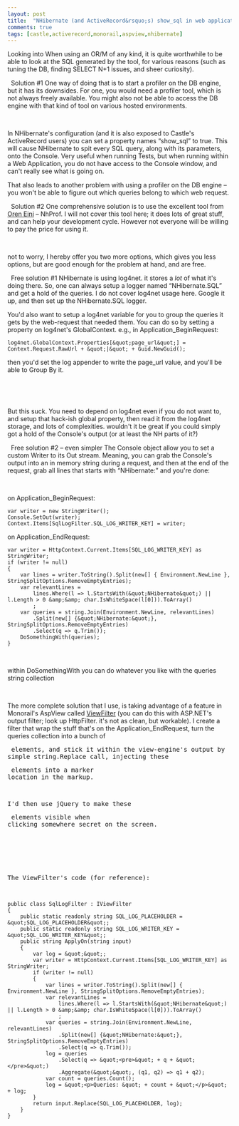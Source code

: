```yaml
---
layout: post
title:  "NHibernate (and ActiveRecord&rsquo;s) show_sql in web application"
comments: true
tags: [castle,activerecord,monorail,aspview,nhibernate]
---
```


Looking into
When using an OR/M of any kind, it is quite worthwhile to be able to look at the SQL generated by the tool, for various reasons (such as tuning the DB, finding SELECT N+1 issues, and sheer curiosity).

&#160;
Solution #1
One way of doing that is to start a profiler on the DB engine, but it has its downsides. For one, you would need a profiler tool, which is not always freely available. You might also not be able to access the DB engine with that kind of tool on various hosted environments.

&#160;

In NHibernate's configuration (and it is also exposed to Castle's ActiveRecord users) you can set a property names “show_sql” to true. This will cause NHibernate to spit every SQL query, along with its parameters, onto the Console. Very useful when running Tests, but when running within a Web Application, you do not have access to the Console window, and can't really see what is going on.

That also leads to another problem with using a profiler on the DB engine – you won't be able to figure out which queries belong to which web request.

&#160;
Solution #2
One comprehensive solution is to use the excellent tool from [Oren Eini](http://ayende.com/) – NhProf. I will not cover this tool here; it does lots of great stuff, and can help your development cycle. However not everyone will be willing to pay the price for using it.

&#160;

not to worry, I hereby offer you two more options, which gives you less options, but are good enough for the problem at hand, and are free.

&#160;
Free solution #1
NHibernate is using log4net. it stores a *lot* of what it's doing there. So, one can always setup a logger named “NHibernate.SQL” and get a hold of the queries. I do not cover log4net usage here. Google it up, and then set up the NHibernate.SQL logger.

You'd also want to setup a log4net variable for you to group the queries it gets by the web-request that needed them. You can do so by setting a property on log4net's GlobalContext. e.g., in Application_BeginRequest:

```
log4net.GlobalContext.Properties[&quot;page_url&quot;] = Context.Request.RawUrl + &quot;|&quot; + Guid.NewGuid();
```

then you'd set the log appender to write the page_url value, and you'll be able to Group By it.

&#160;

&#160;

But this suck. You need to depend on log4net even if you do not want to, and setup that hack-ish global property, then read it from the log4net storage, and lots of complexities. wouldn't it be great if you could simply got a hold of the Console's output (or at least the NH parts of it?)

&#160;
Free solution #2 – even simpler
The Console object allow you to set a custom Writer to its Out stream. Meaning, you can grab the Console's output into an in memory string during a request, and then at the end of the request, grab all lines that starts with “NHibernate:” and you're done:

&#160;

on Application_BeginRequest:

```
var writer = new StringWriter();
Console.SetOut(writer);
Context.Items[SqlLogFilter.SQL_LOG_WRITER_KEY] = writer;
```

on Application_EndRequest:

```
var writer = HttpContext.Current.Items[SQL_LOG_WRITER_KEY] as StringWriter;
if (writer != null)
{
	var lines = writer.ToString().Split(new[] { Environment.NewLine }, StringSplitOptions.RemoveEmptyEntries);
	var relevantLines =
		lines.Where(l => l.StartsWith(&quot;NHibernate&quot;) || l.Length > 0 &amp;&amp; char.IsWhiteSpace(l[0])).ToArray()
		;
	var queries = string.Join(Environment.NewLine, relevantLines)
		.Split(new[] {&quot;NHibernate:&quot;}, StringSplitOptions.RemoveEmptyEntries)
		.Select(q => q.Trim());
	DoSomethingWith(queries);
}
```

&#160;

within DoSomethingWith you can do whatever you like with the queries string collection

&#160;

The more complete solution that I use, is taking advantage of a feature in Monorail's AspView called [ViewFilter](http://kenegozi.com/blog/2007/11/13/viewfilter-take-2.aspx) (you can do this with ASP.NET's output filter; look up HttpFilter. it's not as clean, but workable). I create a filter that wrap the stuff that's on the Application_EndRequest, turn the queries collection into a bunch of <pre> elements, and stick it within the view-engine's output by simple string.Replace call, injecting these <pre> elements into a marker location in the markup.

I'd then use jQuery to make these <pre> elements visible when clicking somewhere secret on the screen.

&#160;

The ViewFilter's code (for reference):

```
public class SqlLogFilter : IViewFilter
{
	public static readonly string SQL_LOG_PLACEHOLDER = &quot;SQL_LOG_PLACEHOLDER&quot;;
	public static readonly string SQL_LOG_WRITER_KEY = &quot;SQL_LOG_WRITER_KEY&quot;;
	public string ApplyOn(string input)
	{
		var log = &quot;&quot;;
		var writer = HttpContext.Current.Items[SQL_LOG_WRITER_KEY] as StringWriter;
		if (writer != null)
		{
			var lines = writer.ToString().Split(new[] { Environment.NewLine }, StringSplitOptions.RemoveEmptyEntries);
			var relevantLines =
				lines.Where(l => l.StartsWith(&quot;NHibernate&quot;) || l.Length > 0 &amp;&amp; char.IsWhiteSpace(l[0])).ToArray()
				;
			var queries = string.Join(Environment.NewLine, relevantLines)
				.Split(new[] {&quot;NHibernate:&quot;}, StringSplitOptions.RemoveEmptyEntries)
				.Select(q => q.Trim());
			log = queries
				.Select(q => &quot;<pre>&quot; + q + &quot;</pre>&quot;)
				.Aggregate(&quot;&quot;, (q1, q2) => q1 + q2);
			var count = queries.Count();
			log = &quot;<p>Queries: &quot; + count + &quot;</p>&quot; + log;
		}
		return input.Replace(SQL_LOG_PLACEHOLDER, log);
	}
}
```

